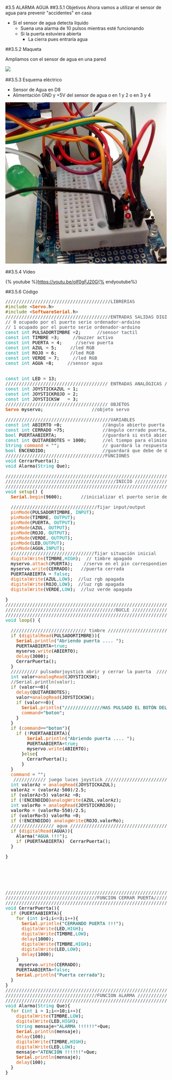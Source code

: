 #3.5 ALARMA AGUA
##3.5.1 Objetivos
Ahora vamos a utilizar el sensor de agua para prevenir "accidentes" en casa

* Si el sensor de agua detecta líquido
    * Suena una alarma de 10 pulsos mientras esté funcionando
    * Si la puerta estuviera abierta
        * La cierra pues entraría agua
        
##3.5.2 Maqueta

Ampliamos con el sensor de agua en una pared

![
](/assets/sensoragua.jpg)

##3.5.3 Esquema eléctrico

* Sensor de Agua en D8
* Alimentación GND y +5V del sensor de agua o en 1 y 2 o en 3 y 4

![](/assets/maqueta-joyst2.jpg)

##3.5.4 Vídeo

{% youtube %}https://youtu.be/oIf0gFJ20G{% endyoutube%}

##3.5.6 Código

<pre>
<font color="#434f54">&#47;&#47;&#47;&#47;&#47;&#47;&#47;&#47;&#47;&#47;&#47;&#47;&#47;&#47;&#47;&#47;&#47;&#47;&#47;&#47;&#47;&#47;&#47;&#47;&#47;&#47;&#47;&#47;&#47;&#47;&#47;&#47;&#47;&#47;&#47;&#47;&#47;&#47;&#47;LIBRERIAS</font>
<font color="#5e6d03">#include</font> <font color="#434f54">&lt;</font><b><font color="#d35400">Servo</font></b><font color="#434f54">.</font><font color="#000000">h</font><font color="#434f54">&gt;</font> 
<font color="#5e6d03">#include</font> <font color="#434f54">&lt;</font><b><font color="#d35400">SoftwareSerial</font></b><font color="#434f54">.</font><font color="#000000">h</font><font color="#434f54">&gt;</font>
<font color="#434f54">&#47;&#47;&#47;&#47;&#47;&#47;&#47;&#47;&#47;&#47;&#47;&#47;&#47;&#47;&#47;&#47;&#47;&#47;&#47;&#47;&#47;&#47;&#47;&#47;&#47;&#47;&#47;&#47;&#47;&#47;&#47;&#47;&#47;&#47;&#47;&#47;&#47;&#47;&#47;ENTRADAS SALIDAS DIGITALES &#47;&#47;&#47;&#47;&#47;&#47;&#47;</font>
<font color="#434f54">&#47;&#47; 0 ocupado por el puerto serie ordenador-arduino</font>
<font color="#434f54">&#47;&#47; 1 ocupado por el puerto serie ordenador-arduino</font>
<font color="#00979c">const</font> <font color="#00979c">int</font> <font color="#000000">PULSADORTIMBRE</font> <font color="#434f54">=</font><font color="#000000">2</font><font color="#000000">;</font> &nbsp;&nbsp;&nbsp;&nbsp;&nbsp;<font color="#434f54">&#47;&#47;sensor tactil</font>
<font color="#00979c">const</font> <font color="#00979c">int</font> <font color="#000000">TIMBRE</font> <font color="#434f54">=</font><font color="#000000">3</font><font color="#000000">;</font> &nbsp;&nbsp;&nbsp;&nbsp;<font color="#434f54">&#47;&#47;buzzer activo</font>
<font color="#00979c">const</font> <font color="#00979c">int</font> <font color="#000000">PUERTA</font> <font color="#434f54">=</font> <font color="#000000">4</font><font color="#000000">;</font> &nbsp;&nbsp;&nbsp;&nbsp;<font color="#434f54">&#47;&#47;servo puerta</font>
<font color="#00979c">const</font> <font color="#00979c">int</font> <font color="#000000">AZUL</font> <font color="#434f54">=</font> <font color="#000000">5</font><font color="#000000">;</font> &nbsp;&nbsp;&nbsp;&nbsp;<font color="#434f54">&#47;&#47;led RGB</font>
<font color="#00979c">const</font> <font color="#00979c">int</font> <font color="#000000">ROJO</font> <font color="#434f54">=</font> <font color="#000000">6</font><font color="#000000">;</font> &nbsp;&nbsp;&nbsp;&nbsp;<font color="#434f54">&#47;&#47;led RGB</font>
<font color="#00979c">const</font> <font color="#00979c">int</font> <font color="#000000">VERDE</font> <font color="#434f54">=</font> <font color="#000000">7</font><font color="#000000">;</font> &nbsp;&nbsp;&nbsp;&nbsp;<font color="#434f54">&#47;&#47;led RGB</font>
<font color="#00979c">const</font> <font color="#00979c">int</font> <font color="#000000">AGUA</font> <font color="#434f54">=</font><font color="#000000">8</font><font color="#000000">;</font> &nbsp;&nbsp;&nbsp;&nbsp;<font color="#434f54">&#47;&#47;sensor agua</font>


<font color="#00979c">const</font> <font color="#00979c">int</font> <font color="#000000">LED</font> <font color="#434f54">=</font> <font color="#000000">13</font><font color="#000000">;</font>
<font color="#434f54">&#47;&#47;&#47;&#47;&#47;&#47;&#47;&#47;&#47;&#47;&#47;&#47;&#47;&#47;&#47;&#47;&#47;&#47;&#47;&#47;&#47;&#47;&#47;&#47;&#47;&#47;&#47;&#47;&#47;&#47;&#47;&#47;&#47;&#47;&#47;&#47;&#47;&#47; ENTRADAS ANALÓGICAS &#47;&#47;&#47;&#47;&#47;&#47;&#47;&#47;&#47;&#47;&#47;&#47;&#47;</font>
<font color="#00979c">const</font> <font color="#00979c">int</font> <font color="#000000">JOYSTICKAZUL</font> <font color="#434f54">=</font> <font color="#000000">1</font><font color="#000000">;</font> &nbsp;&nbsp;
<font color="#00979c">const</font> <font color="#00979c">int</font> <font color="#000000">JOYSTICKROJO</font> <font color="#434f54">=</font> <font color="#000000">2</font><font color="#000000">;</font>
<font color="#00979c">const</font> <font color="#00979c">int</font> <font color="#000000">JOYSTICKSW</font> &nbsp;&nbsp;<font color="#434f54">=</font> <font color="#000000">3</font><font color="#000000">;</font>
<font color="#434f54">&#47;&#47;&#47;&#47;&#47;&#47;&#47;&#47;&#47;&#47;&#47;&#47;&#47;&#47;&#47;&#47;&#47;&#47;&#47;&#47;&#47;&#47;&#47;&#47;&#47;&#47;&#47;&#47;&#47;&#47;&#47;&#47;&#47;&#47;&#47;&#47;&#47;&#47; OBJETOS</font>
<b><font color="#d35400">Servo</font></b> <font color="#000000">myservo</font><font color="#000000">;</font> &nbsp;&nbsp;&nbsp;&nbsp;&nbsp;&nbsp;&nbsp;&nbsp;&nbsp;&nbsp;&nbsp;&nbsp;&nbsp;&nbsp;&nbsp;&nbsp;&nbsp;<font color="#434f54">&#47;&#47;objeto servo</font>

<font color="#434f54">&#47;&#47;&#47;&#47;&#47;&#47;&#47;&#47;&#47;&#47;&#47;&#47;&#47;&#47;&#47;&#47;&#47;&#47;&#47;&#47;&#47;&#47;&#47;&#47;&#47;&#47;&#47;&#47;&#47;&#47;&#47;&#47;&#47;&#47;&#47;&#47;&#47;&#47;&#47;VARIABLES</font>
<font color="#00979c">const</font> <font color="#00979c">int</font> <font color="#000000">ABIERTO</font> <font color="#434f54">=</font><font color="#000000">0</font><font color="#000000">;</font> &nbsp;&nbsp;&nbsp;&nbsp;&nbsp;&nbsp;&nbsp;&nbsp;&nbsp;&nbsp;&nbsp;&nbsp;&nbsp;&nbsp;<font color="#434f54">&#47;&#47;ángulo abierto puerta</font>
<font color="#00979c">const</font> <font color="#00979c">int</font> <font color="#000000">CERRADO</font> <font color="#434f54">=</font><font color="#000000">75</font><font color="#000000">;</font> &nbsp;&nbsp;&nbsp;&nbsp;&nbsp;&nbsp;&nbsp;&nbsp;&nbsp;&nbsp;&nbsp;&nbsp;&nbsp;<font color="#434f54">&#47;&#47;ángulo cerrado puerta, se ha modificado con respecto a 90 que es cierre total pues tropezaba con la pared</font>
<font color="#00979c">bool</font> <font color="#000000">PUERTAABIERTA</font><font color="#000000">;</font> &nbsp;&nbsp;&nbsp;&nbsp;&nbsp;&nbsp;&nbsp;&nbsp;&nbsp;&nbsp;&nbsp;&nbsp;&nbsp;&nbsp;&nbsp;&nbsp;<font color="#434f54">&#47;&#47;guardará si está abierto o no</font>
<font color="#00979c">const</font> <font color="#00979c">int</font> <font color="#000000">QUITAREBOTES</font> <font color="#434f54">=</font> <font color="#000000">1000</font><font color="#000000">;</font> &nbsp;&nbsp;&nbsp;&nbsp;&nbsp;<font color="#434f54">&#47;&#47;el tiempo para eliminar rebotes</font>
<font color="#00979c">String</font> <font color="#d35400">command</font> <font color="#434f54">=</font> <font color="#005c5f">&#34;&#34;</font><font color="#000000">;</font> &nbsp;&nbsp;&nbsp;&nbsp;&nbsp;&nbsp;&nbsp;&nbsp;&nbsp;&nbsp;&nbsp;&nbsp;&nbsp;&nbsp;&nbsp;<font color="#434f54">&#47;&#47; guardará la respuesta desde el BT</font>
<font color="#00979c">bool</font> <font color="#000000">ENCENDIDO</font><font color="#000000">;</font> &nbsp;&nbsp;&nbsp;&nbsp;&nbsp;&nbsp;&nbsp;&nbsp;&nbsp;&nbsp;&nbsp;&nbsp;&nbsp;&nbsp;&nbsp;&nbsp;&nbsp;&nbsp;&nbsp;&nbsp;<font color="#434f54">&#47;&#47;guardará que debe de dejar la luz encendida</font>
<font color="#434f54">&#47;&#47;&#47;&#47;&#47;&#47;&#47;&#47;&#47;&#47;&#47;&#47;&#47;&#47;&#47;&#47;&#47;&#47;&#47;&#47;&#47;&#47;&#47;&#47;&#47;&#47;&#47;&#47;&#47;&#47;&#47;&#47;&#47;&#47;&#47;&#47;&#47;FUNCIONES</font>
<font color="#00979c">void</font> <font color="#000000">CerrarPuerta</font><font color="#000000">(</font><font color="#000000">)</font><font color="#000000">;</font>
<font color="#00979c">void</font> <font color="#000000">Alarma</font><font color="#000000">(</font><font color="#00979c">String</font> <font color="#000000">Que</font><font color="#000000">)</font><font color="#000000">;</font>

<font color="#434f54">&#47;&#47;&#47;&#47;&#47;&#47;&#47;&#47;&#47;&#47;&#47;&#47;&#47;&#47;&#47;&#47;&#47;&#47;&#47;&#47;&#47;&#47;&#47;&#47;&#47;&#47;&#47;&#47;&#47;&#47;&#47;&#47;&#47;&#47;&#47;&#47;&#47;&#47;&#47;&#47;&#47;&#47;&#47;&#47;&#47;&#47;&#47;&#47;&#47;&#47;&#47;&#47;&#47;&#47;&#47;&#47;&#47;&#47;&#47;&#47;&#47;&#47;&#47;&#47;&#47;&#47;&#47;&#47;&#47;&#47;&#47;&#47;&#47;&#47;</font>
<font color="#434f54">&#47;&#47;&#47;&#47;&#47;&#47;&#47;&#47;&#47;&#47;&#47;&#47;&#47;&#47;&#47;&#47;&#47;&#47;&#47;&#47;&#47;&#47;&#47;&#47;&#47;&#47;&#47;&#47;&#47;&#47;&#47;&#47;&#47;&#47;&#47;&#47;&#47;&#47;&#47;&#47;&#47;INICIO &#47;&#47;&#47;&#47;&#47;&#47;&#47;&#47;&#47;&#47;&#47;&#47;&#47;&#47;&#47;&#47;&#47;&#47;&#47;&#47;&#47;&#47;&#47;&#47;&#47;&#47;</font>
<font color="#434f54">&#47;&#47;&#47;&#47;&#47;&#47;&#47;&#47;&#47;&#47;&#47;&#47;&#47;&#47;&#47;&#47;&#47;&#47;&#47;&#47;&#47;&#47;&#47;&#47;&#47;&#47;&#47;&#47;&#47;&#47;&#47;&#47;&#47;&#47;&#47;&#47;&#47;&#47;&#47;&#47;&#47;&#47;&#47;&#47;&#47;&#47;&#47;&#47;&#47;&#47;&#47;&#47;&#47;&#47;&#47;&#47;&#47;&#47;&#47;&#47;&#47;&#47;&#47;&#47;&#47;&#47;&#47;&#47;&#47;&#47;&#47;&#47;&#47;&#47;</font>
<font color="#00979c">void</font> <font color="#5e6d03">setup</font><font color="#000000">(</font><font color="#000000">)</font> <font color="#000000">{</font>
 &nbsp;<b><font color="#d35400">Serial</font></b><font color="#434f54">.</font><font color="#d35400">begin</font><font color="#000000">(</font><font color="#000000">9600</font><font color="#000000">)</font><font color="#000000">;</font> &nbsp;&nbsp;&nbsp;&nbsp;&nbsp;&nbsp;<font color="#434f54">&#47;&#47;inicializar el puerto serie del ordenador</font>

 &nbsp;<font color="#434f54">&#47;&#47;&#47;&#47;&#47;&#47;&#47;&#47;&#47;&#47;&#47;&#47;&#47;&#47;&#47;&#47;&#47;&#47;&#47;&#47;&#47;&#47;&#47;&#47;&#47;&#47;&#47;&#47;&#47;&#47;&#47;&#47;fijar input&#47;output</font>
 &nbsp;<font color="#d35400">pinMode</font><font color="#000000">(</font><font color="#000000">PULSADORTIMBRE</font><font color="#434f54">,</font> <font color="#00979c">INPUT</font><font color="#000000">)</font><font color="#000000">;</font>
 &nbsp;<font color="#d35400">pinMode</font><font color="#000000">(</font><font color="#000000">TIMBRE</font><font color="#434f54">,</font> <font color="#00979c">OUTPUT</font><font color="#000000">)</font><font color="#000000">;</font>
 &nbsp;<font color="#d35400">pinMode</font><font color="#000000">(</font><font color="#000000">PUERTA</font><font color="#434f54">,</font> <font color="#00979c">OUTPUT</font><font color="#000000">)</font><font color="#000000">;</font> 
 &nbsp;<font color="#d35400">pinMode</font><font color="#000000">(</font><font color="#000000">AZUL</font><font color="#434f54">,</font> <font color="#00979c">OUTPUT</font><font color="#000000">)</font><font color="#000000">;</font>
 &nbsp;<font color="#d35400">pinMode</font><font color="#000000">(</font><font color="#000000">ROJO</font><font color="#434f54">,</font> <font color="#00979c">OUTPUT</font><font color="#000000">)</font><font color="#000000">;</font>
 &nbsp;<font color="#d35400">pinMode</font><font color="#000000">(</font><font color="#000000">VERDE</font><font color="#434f54">,</font> <font color="#00979c">OUTPUT</font><font color="#000000">)</font><font color="#000000">;</font>
 &nbsp;<font color="#d35400">pinMode</font><font color="#000000">(</font><font color="#000000">LED</font><font color="#434f54">,</font><font color="#00979c">OUTPUT</font><font color="#000000">)</font><font color="#000000">;</font> 
 &nbsp;<font color="#d35400">pinMode</font><font color="#000000">(</font><font color="#000000">AGUA</font><font color="#434f54">,</font><font color="#00979c">INPUT</font><font color="#000000">)</font><font color="#000000">;</font>
 &nbsp;<font color="#434f54">&#47;&#47;&#47;&#47;&#47;&#47;&#47;&#47;&#47;&#47;&#47;&#47;&#47;&#47;&#47;&#47;&#47;&#47;&#47;&#47;&#47;&#47;&#47;&#47;&#47;&#47;&#47;&#47;&#47;&#47;&#47;fijar situación inicial</font>
 &nbsp;<font color="#d35400">digitalWrite</font><font color="#000000">(</font><font color="#000000">TIMBRE</font><font color="#434f54">,</font><font color="#00979c">HIGH</font><font color="#000000">)</font><font color="#000000">;</font> &nbsp;<font color="#434f54">&#47;&#47; timbre apagado</font>
 &nbsp;<font color="#000000">myservo</font><font color="#434f54">.</font><font color="#d35400">attach</font><font color="#000000">(</font><font color="#000000">PUERTA</font><font color="#000000">)</font><font color="#000000">;</font> &nbsp;&nbsp;&nbsp;<font color="#434f54">&#47;&#47;servo en el pin correspondiente</font>
 &nbsp;<font color="#000000">myservo</font><font color="#434f54">.</font><font color="#d35400">write</font><font color="#000000">(</font><font color="#000000">CERRADO</font><font color="#000000">)</font><font color="#000000">;</font> &nbsp;&nbsp;<font color="#434f54">&#47;&#47;puerta cerrada</font>
 &nbsp;<font color="#000000">PUERTAABIERTA</font> <font color="#434f54">=</font> <font color="#00979c">false</font><font color="#000000">;</font>
 &nbsp;<font color="#d35400">digitalWrite</font><font color="#000000">(</font><font color="#000000">AZUL</font><font color="#434f54">,</font><font color="#00979c">LOW</font><font color="#000000">)</font><font color="#000000">;</font> &nbsp;<font color="#434f54">&#47;&#47;luz rgb apagada &nbsp;</font>
 &nbsp;<font color="#d35400">digitalWrite</font><font color="#000000">(</font><font color="#000000">ROJO</font><font color="#434f54">,</font><font color="#00979c">LOW</font><font color="#000000">)</font><font color="#000000">;</font> &nbsp;<font color="#434f54">&#47;&#47;luz rgb apagada &nbsp;</font>
 &nbsp;<font color="#d35400">digitalWrite</font><font color="#000000">(</font><font color="#000000">VERDE</font><font color="#434f54">,</font><font color="#00979c">LOW</font><font color="#000000">)</font><font color="#000000">;</font> &nbsp;<font color="#434f54">&#47;&#47;luz verde apagada &nbsp;</font>
 
<font color="#000000">}</font>
<font color="#434f54">&#47;&#47;&#47;&#47;&#47;&#47;&#47;&#47;&#47;&#47;&#47;&#47;&#47;&#47;&#47;&#47;&#47;&#47;&#47;&#47;&#47;&#47;&#47;&#47;&#47;&#47;&#47;&#47;&#47;&#47;&#47;&#47;&#47;&#47;&#47;&#47;&#47;&#47;&#47;&#47;&#47;&#47;&#47;&#47;&#47;&#47;&#47;&#47;&#47;&#47;&#47;&#47;&#47;&#47;&#47;&#47;&#47;&#47;&#47;&#47;&#47;&#47;&#47;&#47;&#47;&#47;&#47;&#47;&#47;&#47;&#47;&#47;&#47;&#47;</font>
<font color="#434f54">&#47;&#47;&#47;&#47;&#47;&#47;&#47;&#47;&#47;&#47;&#47;&#47;&#47;&#47;&#47;&#47;&#47;&#47;&#47;&#47;&#47;&#47;&#47;&#47;&#47;&#47;&#47;&#47;&#47;&#47;&#47;&#47;&#47;&#47;&#47;&#47;&#47;&#47;&#47;&#47;&#47;BUCLE &#47;&#47;&#47;&#47;&#47;&#47;&#47;&#47;&#47;&#47;&#47;&#47;&#47;&#47;&#47;&#47;&#47;&#47;&#47;&#47;&#47;&#47;&#47;&#47;&#47;&#47;&#47;</font>
<font color="#434f54">&#47;&#47;&#47;&#47;&#47;&#47;&#47;&#47;&#47;&#47;&#47;&#47;&#47;&#47;&#47;&#47;&#47;&#47;&#47;&#47;&#47;&#47;&#47;&#47;&#47;&#47;&#47;&#47;&#47;&#47;&#47;&#47;&#47;&#47;&#47;&#47;&#47;&#47;&#47;&#47;&#47;&#47;&#47;&#47;&#47;&#47;&#47;&#47;&#47;&#47;&#47;&#47;&#47;&#47;&#47;&#47;&#47;&#47;&#47;&#47;&#47;&#47;&#47;&#47;&#47;&#47;&#47;&#47;&#47;&#47;&#47;&#47;&#47;&#47;</font>
<font color="#00979c">void</font> <font color="#5e6d03">loop</font><font color="#000000">(</font><font color="#000000">)</font> <font color="#000000">{</font>

 &nbsp;<font color="#434f54">&#47;&#47;&#47;&#47;&#47;&#47;&#47;&#47;&#47;&#47;&#47;&#47;&#47;&#47;&#47;&#47;&#47;&#47;&#47;&#47;&#47;&#47;&#47;&#47;&#47;&#47;&#47;&#47; timbre &#47;&#47;&#47;&#47;&#47;&#47;&#47;&#47;&#47;&#47;&#47;&#47;&#47;&#47;&#47;&#47;&#47;&#47;&#47;&#47;&#47;&#47;&#47;&#47;&#47;&#47;&#47;&#47;&#47;&#47;&#47;&#47;&#47;&#47;&#47;&#47;&#47;&#47;&#47;&#47;</font>
 &nbsp;<font color="#5e6d03">if</font> <font color="#000000">(</font><font color="#d35400">digitalRead</font><font color="#000000">(</font><font color="#000000">PULSADORTIMBRE</font><font color="#000000">)</font><font color="#000000">)</font><font color="#000000">{</font>
 &nbsp;&nbsp;&nbsp;<b><font color="#d35400">Serial</font></b><font color="#434f54">.</font><font color="#d35400">println</font><font color="#000000">(</font><font color="#005c5f">&#34;Abriendo puerta .... &#34;</font><font color="#000000">)</font><font color="#000000">;</font>
 &nbsp;&nbsp;&nbsp;<font color="#000000">PUERTAABIERTA</font><font color="#434f54">=</font><font color="#00979c">true</font><font color="#000000">;</font>
 &nbsp;&nbsp;&nbsp;<font color="#000000">myservo</font><font color="#434f54">.</font><font color="#d35400">write</font><font color="#000000">(</font><font color="#000000">ABIERTO</font><font color="#000000">)</font><font color="#000000">;</font>
 &nbsp;&nbsp;&nbsp;<font color="#d35400">delay</font><font color="#000000">(</font><font color="#000000">3000</font><font color="#000000">)</font><font color="#000000">;</font>
 &nbsp;&nbsp;&nbsp;<font color="#000000">CerrarPuerta</font><font color="#000000">(</font><font color="#000000">)</font><font color="#000000">;</font>
 &nbsp;<font color="#000000">}</font>
 &nbsp;<font color="#434f54">&#47;&#47;&#47;&#47;&#47;&#47;&#47;&#47;&#47;&#47; pulsadorjoystick abrir y cerrar la puerta &nbsp;&#47;&#47;&#47;&#47;&#47;&#47;&#47;&#47;&#47;&#47;&#47;&#47;&#47;&#47;&#47;&#47;&#47;&#47;&#47;&#47;&#47;&#47;</font>
 &nbsp;<font color="#00979c">int</font> <font color="#000000">valor</font><font color="#434f54">=</font><font color="#d35400">analogRead</font><font color="#000000">(</font><font color="#000000">JOYSTICKSW</font><font color="#000000">)</font><font color="#000000">;</font>
 &nbsp;<font color="#434f54">&#47;&#47;Serial.println(valor);</font>
 &nbsp;<font color="#5e6d03">if</font> <font color="#000000">(</font><font color="#000000">valor</font><font color="#434f54">==</font><font color="#000000">0</font><font color="#000000">)</font><font color="#000000">{</font>
 &nbsp;&nbsp;&nbsp;<font color="#d35400">delay</font><font color="#000000">(</font><font color="#000000">QUITAREBOTES</font><font color="#000000">)</font><font color="#000000">;</font>
 &nbsp;&nbsp;&nbsp;<font color="#000000">valor</font><font color="#434f54">=</font><font color="#d35400">analogRead</font><font color="#000000">(</font><font color="#000000">JOYSTICKSW</font><font color="#000000">)</font><font color="#000000">;</font>
 &nbsp;&nbsp;&nbsp;<font color="#5e6d03">if</font> <font color="#000000">(</font><font color="#000000">valor</font><font color="#434f54">==</font><font color="#000000">0</font><font color="#000000">)</font><font color="#000000">{</font>
 &nbsp;&nbsp;&nbsp;&nbsp;&nbsp;<b><font color="#d35400">Serial</font></b><font color="#434f54">.</font><font color="#d35400">println</font><font color="#000000">(</font><font color="#005c5f">&#34;&#47;&#47;&#47;&#47;&#47;&#47;&#47;&#47;&#47;&#47;&#47;&#47;&#47;&#47;HAS PULSADO EL BOTÓN DEL JOYSTICK&#34;</font><font color="#000000">)</font><font color="#000000">;</font>
 &nbsp;&nbsp;&nbsp;&nbsp;&nbsp;<font color="#d35400">command</font><font color="#434f54">=</font><font color="#005c5f">&#34;boton&#34;</font><font color="#000000">;</font> &nbsp;
 &nbsp;&nbsp;&nbsp;<font color="#000000">}</font>
 &nbsp;<font color="#000000">}</font>
 &nbsp;<font color="#5e6d03">if</font> <font color="#000000">(</font><font color="#d35400">command</font><font color="#434f54">==</font><font color="#005c5f">&#34;boton&#34;</font><font color="#000000">)</font><font color="#000000">{</font>
 &nbsp;&nbsp;&nbsp;<font color="#5e6d03">if</font> <font color="#000000">(</font><font color="#434f54">!</font><font color="#000000">PUERTAABIERTA</font><font color="#000000">)</font><font color="#000000">{</font>
 &nbsp;&nbsp;&nbsp;&nbsp;&nbsp;&nbsp;&nbsp;<b><font color="#d35400">Serial</font></b><font color="#434f54">.</font><font color="#d35400">println</font><font color="#000000">(</font><font color="#005c5f">&#34;Abriendo puerta .... &#34;</font><font color="#000000">)</font><font color="#000000">;</font>
 &nbsp;&nbsp;&nbsp;&nbsp;&nbsp;&nbsp;&nbsp;<font color="#000000">PUERTAABIERTA</font><font color="#434f54">=</font><font color="#00979c">true</font><font color="#000000">;</font>
 &nbsp;&nbsp;&nbsp;&nbsp;&nbsp;&nbsp;&nbsp;<font color="#000000">myservo</font><font color="#434f54">.</font><font color="#d35400">write</font><font color="#000000">(</font><font color="#000000">ABIERTO</font><font color="#000000">)</font><font color="#000000">;</font> &nbsp;
 &nbsp;&nbsp;&nbsp;&nbsp;&nbsp;<font color="#000000">}</font><font color="#5e6d03">else</font><font color="#000000">{</font>
 &nbsp;&nbsp;&nbsp;&nbsp;&nbsp;&nbsp;&nbsp;<font color="#000000">CerrarPuerta</font><font color="#000000">(</font><font color="#000000">)</font><font color="#000000">;</font>
 &nbsp;&nbsp;&nbsp;&nbsp;&nbsp;<font color="#000000">}</font>
 &nbsp;<font color="#000000">}</font>
 &nbsp;<font color="#d35400">command</font> <font color="#434f54">=</font> <font color="#005c5f">&#34;&#34;</font><font color="#000000">;</font>
 &nbsp;&nbsp;<font color="#434f54">&#47;&#47;&#47;&#47;&#47;&#47;&#47;&#47;&#47;&#47;&#47;&#47; juego luces joystick &#47;&#47;&#47;&#47;&#47;&#47;&#47;&#47;&#47;&#47;&#47;&#47;&#47;&#47;&#47;&#47;&#47;&#47;&#47;&#47;&#47;&#47;&#47;&#47;&#47;&#47;&#47;&#47;&#47;&#47;&#47;&#47;&#47;&#47;&#47;&#47;&#47;&#47;&#47;&#47;&#47;&#47;</font>
 &nbsp;<font color="#00979c">int</font> <font color="#000000">valorAz</font> <font color="#434f54">=</font> <font color="#d35400">analogRead</font><font color="#000000">(</font><font color="#000000">JOYSTICKAZUL</font><font color="#000000">)</font><font color="#000000">;</font>
 &nbsp;<font color="#000000">valorAz</font> <font color="#434f54">=</font> <font color="#000000">(</font><font color="#000000">valorAz</font><font color="#434f54">-</font><font color="#000000">500</font><font color="#000000">)</font><font color="#434f54">&#47;</font><font color="#000000">2.5</font><font color="#000000">;</font>
 &nbsp;<font color="#5e6d03">if</font> <font color="#000000">(</font><font color="#000000">valorAz</font><font color="#434f54">&lt;</font><font color="#000000">5</font><font color="#000000">)</font> <font color="#000000">valorAz</font> <font color="#434f54">=</font><font color="#000000">0</font><font color="#000000">;</font>
 &nbsp;<font color="#5e6d03">if</font> <font color="#000000">(</font><font color="#434f54">!</font><font color="#000000">ENCENDIDO</font><font color="#000000">)</font><font color="#d35400">analogWrite</font><font color="#000000">(</font><font color="#000000">AZUL</font><font color="#434f54">,</font><font color="#000000">valorAz</font><font color="#000000">)</font><font color="#000000">;</font>
 &nbsp;<font color="#00979c">int</font> <font color="#000000">valorRo</font> <font color="#434f54">=</font> <font color="#d35400">analogRead</font><font color="#000000">(</font><font color="#000000">JOYSTICKROJO</font><font color="#000000">)</font><font color="#000000">;</font>
 &nbsp;<font color="#000000">valorRo</font> <font color="#434f54">=</font> <font color="#000000">(</font><font color="#000000">valorRo</font><font color="#434f54">-</font><font color="#000000">550</font><font color="#000000">)</font><font color="#434f54">&#47;</font><font color="#000000">2.5</font><font color="#000000">;</font>
 &nbsp;<font color="#5e6d03">if</font> <font color="#000000">(</font><font color="#000000">valorRo</font><font color="#434f54">&lt;</font><font color="#000000">5</font><font color="#000000">)</font> <font color="#000000">valorRo</font> <font color="#434f54">=</font><font color="#000000">0</font><font color="#000000">;</font>
 &nbsp;<font color="#5e6d03">if</font> <font color="#000000">(</font><font color="#434f54">!</font><font color="#000000">ENCENDIDO</font><font color="#000000">)</font> <font color="#d35400">analogWrite</font><font color="#000000">(</font><font color="#000000">ROJO</font><font color="#434f54">,</font><font color="#000000">valorRo</font><font color="#000000">)</font><font color="#000000">;</font>
 &nbsp;<font color="#434f54">&#47;&#47;&#47;&#47;&#47;&#47;&#47;&#47;&#47;&#47;&#47;&#47;&#47;&#47;&#47;&#47; agua &#47;&#47;&#47;&#47;&#47;&#47;&#47;&#47;&#47;&#47;&#47;&#47;&#47;&#47;&#47;&#47;&#47;&#47;&#47;&#47;&#47;&#47;&#47;&#47;&#47;&#47;&#47;&#47;&#47;&#47;&#47;&#47;&#47;&#47;&#47;&#47;&#47;&#47;&#47;&#47;&#47;&#47;&#47;&#47;&#47;&#47;&#47;&#47;&#47;</font>
 &nbsp;<font color="#5e6d03">if</font> <font color="#000000">(</font><font color="#d35400">digitalRead</font><font color="#000000">(</font><font color="#000000">AGUA</font><font color="#000000">)</font><font color="#000000">)</font><font color="#000000">{</font>
 &nbsp;&nbsp;&nbsp;<font color="#000000">Alarma</font><font color="#000000">(</font><font color="#005c5f">&#34;AGUA !!!&#34;</font><font color="#000000">)</font><font color="#000000">;</font>
 &nbsp;&nbsp;&nbsp;<font color="#5e6d03">if</font> <font color="#000000">(</font><font color="#000000">PUERTAABIERTA</font><font color="#000000">)</font> &nbsp;<font color="#000000">CerrarPuerta</font><font color="#000000">(</font><font color="#000000">)</font><font color="#000000">;</font>
 &nbsp;<font color="#000000">}</font>
 &nbsp;
<font color="#000000">}</font>






<font color="#434f54">&#47;&#47;&#47;&#47;&#47;&#47;&#47;&#47;&#47;&#47;&#47;&#47;&#47;&#47;&#47;&#47;&#47;&#47;&#47;&#47;&#47;&#47;&#47;&#47;&#47;&#47;&#47;&#47;&#47;&#47;&#47;&#47;&#47;&#47;&#47;&#47;&#47;&#47;&#47;&#47;&#47;&#47;&#47;&#47;&#47;&#47;&#47;&#47;&#47;&#47;&#47;&#47;&#47;&#47;&#47;&#47;&#47;&#47;&#47;&#47;&#47;&#47;&#47;&#47;&#47;&#47;&#47;&#47;&#47;&#47;&#47;&#47;&#47;&#47;</font>
<font color="#434f54">&#47;&#47;&#47;&#47;&#47;&#47;&#47;&#47;&#47;&#47;&#47;&#47;&#47;&#47;&#47;&#47;&#47;&#47;&#47;&#47;&#47;&#47;&#47;&#47;&#47;&#47;&#47;&#47;&#47;&#47;&#47;&#47;&#47;&#47;FUNCION CERRAR PUERTA&#47;&#47;&#47;&#47;&#47;&#47;&#47;&#47;&#47;&#47;&#47;&#47;&#47;&#47;&#47;&#47;&#47;&#47;&#47;&#47;</font>
<font color="#434f54">&#47;&#47;&#47;&#47;&#47;&#47;&#47;&#47;&#47;&#47;&#47;&#47;&#47;&#47;&#47;&#47;&#47;&#47;&#47;&#47;&#47;&#47;&#47;&#47;&#47;&#47;&#47;&#47;&#47;&#47;&#47;&#47;&#47;&#47;&#47;&#47;&#47;&#47;&#47;&#47;&#47;&#47;&#47;&#47;&#47;&#47;&#47;&#47;&#47;&#47;&#47;&#47;&#47;&#47;&#47;&#47;&#47;&#47;&#47;&#47;&#47;&#47;&#47;&#47;&#47;&#47;&#47;&#47;&#47;&#47;&#47;&#47;&#47;&#47;</font>
<font color="#00979c">void</font> <font color="#000000">CerrarPuerta</font><font color="#000000">(</font><font color="#000000">)</font><font color="#000000">{</font>
 &nbsp;<font color="#5e6d03">if</font> <font color="#000000">(</font><font color="#000000">PUERTAABIERTA</font><font color="#000000">)</font><font color="#000000">{</font>
 &nbsp;&nbsp;&nbsp;<font color="#5e6d03">for</font> <font color="#000000">(</font><font color="#00979c">int</font> <font color="#000000">i</font><font color="#434f54">=</font><font color="#000000">1</font><font color="#000000">;</font><font color="#000000">i</font><font color="#434f54">&lt;=</font><font color="#000000">3</font><font color="#000000">;</font><font color="#000000">i</font><font color="#434f54">++</font><font color="#000000">)</font><font color="#000000">{</font>
 &nbsp;&nbsp;&nbsp;&nbsp;&nbsp;<b><font color="#d35400">Serial</font></b><font color="#434f54">.</font><font color="#d35400">println</font><font color="#000000">(</font><font color="#005c5f">&#34;CERRANDO PUERTA !!!&#34;</font><font color="#000000">)</font><font color="#000000">;</font>
 &nbsp;&nbsp;&nbsp;&nbsp;&nbsp;<font color="#d35400">digitalWrite</font><font color="#000000">(</font><font color="#000000">LED</font><font color="#434f54">,</font><font color="#00979c">HIGH</font><font color="#000000">)</font><font color="#000000">;</font>
 &nbsp;&nbsp;&nbsp;&nbsp;&nbsp;<font color="#d35400">digitalWrite</font><font color="#000000">(</font><font color="#000000">TIMBRE</font><font color="#434f54">,</font><font color="#00979c">LOW</font><font color="#000000">)</font><font color="#000000">;</font>
 &nbsp;&nbsp;&nbsp;&nbsp;&nbsp;<font color="#d35400">delay</font><font color="#000000">(</font><font color="#000000">1000</font><font color="#000000">)</font><font color="#000000">;</font>
 &nbsp;&nbsp;&nbsp;&nbsp;&nbsp;<font color="#d35400">digitalWrite</font><font color="#000000">(</font><font color="#000000">TIMBRE</font><font color="#434f54">,</font><font color="#00979c">HIGH</font><font color="#000000">)</font><font color="#000000">;</font>
 &nbsp;&nbsp;&nbsp;&nbsp;&nbsp;<font color="#d35400">digitalWrite</font><font color="#000000">(</font><font color="#000000">LED</font><font color="#434f54">,</font><font color="#00979c">LOW</font><font color="#000000">)</font><font color="#000000">;</font>
 &nbsp;&nbsp;&nbsp;&nbsp;&nbsp;<font color="#d35400">delay</font><font color="#000000">(</font><font color="#000000">1000</font><font color="#000000">)</font><font color="#000000">;</font>
 &nbsp;&nbsp;&nbsp;<font color="#000000">}</font>
 &nbsp;&nbsp;&nbsp;&nbsp;<font color="#000000">myservo</font><font color="#434f54">.</font><font color="#d35400">write</font><font color="#000000">(</font><font color="#000000">CERRADO</font><font color="#000000">)</font><font color="#000000">;</font>
 &nbsp;&nbsp;&nbsp;<font color="#000000">PUERTAABIERTA</font><font color="#434f54">=</font><font color="#00979c">false</font><font color="#000000">;</font>
 &nbsp;&nbsp;&nbsp;<b><font color="#d35400">Serial</font></b><font color="#434f54">.</font><font color="#d35400">println</font><font color="#000000">(</font><font color="#005c5f">&#34;Puerta cerrada&#34;</font><font color="#000000">)</font><font color="#000000">;</font>
 &nbsp;<font color="#000000">}</font>
<font color="#000000">}</font>
<font color="#434f54">&#47;&#47;&#47;&#47;&#47;&#47;&#47;&#47;&#47;&#47;&#47;&#47;&#47;&#47;&#47;&#47;&#47;&#47;&#47;&#47;&#47;&#47;&#47;&#47;&#47;&#47;&#47;&#47;&#47;&#47;&#47;&#47;&#47;&#47;&#47;&#47;&#47;&#47;&#47;&#47;&#47;&#47;&#47;&#47;&#47;&#47;&#47;&#47;&#47;&#47;&#47;&#47;&#47;&#47;&#47;&#47;&#47;&#47;&#47;&#47;&#47;&#47;&#47;&#47;&#47;&#47;&#47;&#47;&#47;&#47;&#47;&#47;&#47;&#47;</font>
<font color="#434f54">&#47;&#47;&#47;&#47;&#47;&#47;&#47;&#47;&#47;&#47;&#47;&#47;&#47;&#47;&#47;&#47;&#47;&#47;&#47;&#47;&#47;&#47;&#47;&#47;&#47;&#47;&#47;&#47;&#47;&#47;&#47;&#47;&#47;&#47;FUNCION ALARMA &#47;&#47;&#47;&#47;&#47;&#47;&#47;&#47;&#47;&#47;&#47;&#47;&#47;&#47;&#47;&#47;&#47;&#47;&#47;</font>
<font color="#434f54">&#47;&#47;&#47;&#47;&#47;&#47;&#47;&#47;&#47;&#47;&#47;&#47;&#47;&#47;&#47;&#47;&#47;&#47;&#47;&#47;&#47;&#47;&#47;&#47;&#47;&#47;&#47;&#47;&#47;&#47;&#47;&#47;&#47;&#47;&#47;&#47;&#47;&#47;&#47;&#47;&#47;&#47;&#47;&#47;&#47;&#47;&#47;&#47;&#47;&#47;&#47;&#47;&#47;&#47;&#47;&#47;&#47;&#47;&#47;&#47;&#47;&#47;&#47;&#47;&#47;&#47;&#47;&#47;&#47;&#47;&#47;&#47;&#47;&#47;</font>
<font color="#00979c">void</font> <font color="#000000">Alarma</font><font color="#000000">(</font><font color="#00979c">String</font> <font color="#000000">Que</font><font color="#000000">)</font><font color="#000000">{</font>
 &nbsp;<font color="#5e6d03">for</font> <font color="#000000">(</font><font color="#00979c">int</font> <font color="#000000">i</font> <font color="#434f54">=</font> <font color="#000000">1</font><font color="#000000">;</font><font color="#000000">i</font><font color="#434f54">&lt;=</font><font color="#000000">10</font><font color="#000000">;</font><font color="#000000">i</font><font color="#434f54">++</font><font color="#000000">)</font><font color="#000000">{</font>
 &nbsp;&nbsp;&nbsp;<font color="#d35400">digitalWrite</font><font color="#000000">(</font><font color="#000000">TIMBRE</font><font color="#434f54">,</font><font color="#00979c">LOW</font><font color="#000000">)</font><font color="#000000">;</font>
 &nbsp;&nbsp;&nbsp;<font color="#d35400">digitalWrite</font><font color="#000000">(</font><font color="#000000">LED</font><font color="#434f54">,</font><font color="#00979c">HIGH</font><font color="#000000">)</font><font color="#000000">;</font>
 &nbsp;&nbsp;&nbsp;<font color="#00979c">String</font> <font color="#000000">mensaje</font><font color="#434f54">=</font><font color="#005c5f">&#34;ALARMA !!!!!!&#34;</font><font color="#434f54">+</font><font color="#000000">Que</font><font color="#000000">;</font>
 &nbsp;&nbsp;&nbsp;<b><font color="#d35400">Serial</font></b><font color="#434f54">.</font><font color="#d35400">println</font><font color="#000000">(</font><font color="#000000">mensaje</font><font color="#000000">)</font><font color="#000000">;</font>
 &nbsp;&nbsp;&nbsp;<font color="#d35400">delay</font><font color="#000000">(</font><font color="#000000">100</font><font color="#000000">)</font><font color="#000000">;</font>
 &nbsp;&nbsp;&nbsp;<font color="#d35400">digitalWrite</font><font color="#000000">(</font><font color="#000000">TIMBRE</font><font color="#434f54">,</font><font color="#00979c">HIGH</font><font color="#000000">)</font><font color="#000000">;</font>
 &nbsp;&nbsp;&nbsp;<font color="#d35400">digitalWrite</font><font color="#000000">(</font><font color="#000000">LED</font><font color="#434f54">,</font><font color="#00979c">LOW</font><font color="#000000">)</font><font color="#000000">;</font>
 &nbsp;&nbsp;&nbsp;<font color="#000000">mensaje</font><font color="#434f54">=</font><font color="#005c5f">&#34;ATENCIÓN !!!!!!&#34;</font><font color="#434f54">+</font><font color="#000000">Que</font><font color="#000000">;</font>
 &nbsp;&nbsp;&nbsp;<b><font color="#d35400">Serial</font></b><font color="#434f54">.</font><font color="#d35400">println</font><font color="#000000">(</font><font color="#000000">mensaje</font><font color="#000000">)</font><font color="#000000">;</font>
 &nbsp;&nbsp;&nbsp;<font color="#d35400">delay</font><font color="#000000">(</font><font color="#000000">100</font><font color="#000000">)</font><font color="#000000">;</font> &nbsp;
 &nbsp;<font color="#000000">}</font>
<font color="#000000">}</font>

</pre>

